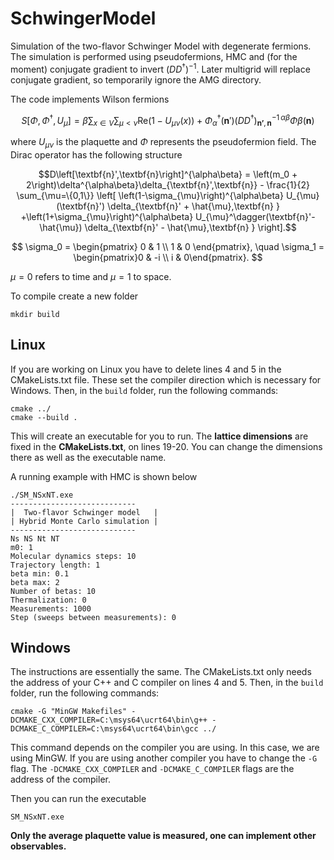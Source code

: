 # SchwingerModel

Simulation of the two-flavor Schwinger Model with degenerate fermions. The simulation is performed using pseudofermions, HMC and (for the moment) conjugate gradient to invert $(DD^\dagger)^{-1}$. Later multigrid will replace conjugate gradient, so temporarily ignore the AMG directory. 

The code implements Wilson fermions 

$$S[\Phi,\Phi^\dagger,U_\mu]=\beta\sum_{x\in V}\sum_{\mu<\nu}\textrm{Re}\left(1-U_{\mu\nu}(x)\right)+\Phi_\alpha^\dagger(\textbf{n}') (DD^\dagger)_{\textbf{n'},\textbf{n}}^{-1\,\alpha\beta}\Phi{\beta} (\textbf{n})$$

where $U_{\mu\nu}$ is the plaquette and $\Phi$ represents the pseudofermion field. The Dirac operator has the following structure 

$$D\left[\textbf{n}',\textbf{n}\right]^{\alpha\beta} = \left(m_0 + 2\right)\delta^{\alpha\beta}\delta_{\textbf{n}',\textbf{n}} - \frac{1}{2} \sum_{\mu=\{0,1\}}
	\left[
		\left(1-\sigma_{\mu}\right)^{\alpha\beta} U_{\mu}(\textbf{n}') \delta_{\textbf{n}' + \hat{\mu},\textbf{n} }
		+\left(1+\sigma_{\mu}\right)^{\alpha\beta} U_{\mu}^\dagger(\textbf{n}'-\hat{\mu}) \delta_{\textbf{n}' - \hat{\mu},\textbf{n} }
	\right].$$

$$
\sigma_0 = \begin{pmatrix} 0 & 1 \\ 
1 & 0 \end{pmatrix}, \quad \sigma_1 = \begin{pmatrix}0 & -i \\ 
i & 0\end{pmatrix}.
$$ 

$\mu=0$ refers to time and $\mu=1$ to space. 


To compile create a new folder 

```
mkdir build
```

## Linux
If you are working on Linux you have to delete lines 4 and 5 in the CMakeLists.txt file. 
These set the compiler direction which is necessary for Windows. Then, in the `build` folder, run the following commands:

```
cmake ../
cmake --build .
```

This will create an executable for you to run. The **lattice dimensions** are fixed in the **CMakeLists.txt**, on lines 19-20. 
You can change the dimensions there as well as the executable name.

A running example with HMC is shown below

```
./SM_NSxNT.exe
----------------------------
|  Two-flavor Schwinger model   |
| Hybrid Monte Carlo simulation |
----------------------------
Ns NS Nt NT
m0: 1
Molecular dynamics steps: 10
Trajectory length: 1
beta min: 0.1
beta max: 2
Number of betas: 10
Thermalization: 0
Measurements: 1000
Step (sweeps between measurements): 0
```

## Windows

The instructions are essentially the same. The CMakeLists.txt only needs the address of your C++ and C compiler on lines 4 and 5. 
Then, in the `build` folder, run the following commands:
```
cmake -G "MinGW Makefiles" -DCMAKE_CXX_COMPILER=C:\msys64\ucrt64\bin\g++ -DCMAKE_C_COMPILER=C:\msys64\ucrt64\bin\gcc ../
```

 This command depends on the compiler you are using. In this case, we are using MinGW. If you are using another compiler 
 you have to change the `-G` flag. The `-DCMAKE_CXX_COMPILER` and `-DCMAKE_C_COMPILER` flags are the address of the compiler.

Then you can run the executable

```
SM_NSxNT.exe
```

**Only the average plaquette value is measured, one can implement other observables.**
